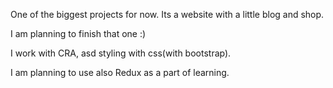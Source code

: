 One of the biggest projects for now.
Its a website with a little blog and shop.

I am planning to finish that one :)

I work with CRA, asd styling with css(with bootstrap).

I am planning to use also Redux as a part of learning.

